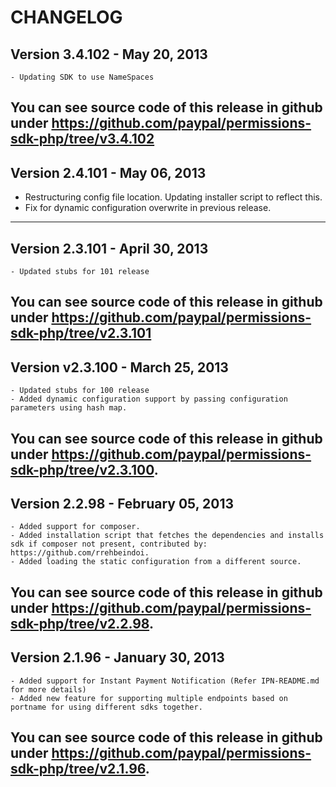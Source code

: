 # CHANGELOG

## Version 3.4.102 - May 20, 2013

    - Updating SDK to use NameSpaces
 
You can see source code of this release in github under https://github.com/paypal/permissions-sdk-php/tree/v3.4.102   
-------------------------------------------------------------------------------------------------- 

## Version 2.4.101 - May 06, 2013

   - Restructuring config file location. Updating installer script to reflect this.  
   - Fix for dynamic configuration overwrite in previous release.
   
--------------------------------------------------------------------------------------------------

## Version 2.3.101 - April 30, 2013

	- Updated stubs for 101 release

You can see source code of this release in github under https://github.com/paypal/permissions-sdk-php/tree/v2.3.101
--------------------------------------------------------------------------------------------------

## Version v2.3.100 - March 25, 2013
 
	- Updated stubs for 100 release
	- Added dynamic configuration support by passing configuration parameters using hash map.
	
You can see source code of this release in github under https://github.com/paypal/permissions-sdk-php/tree/v2.3.100.
--------------------------------------------------------------------------------------------------

## Version 2.2.98 - February 05, 2013
 
	- Added support for composer.
    - Added installation script that fetches the dependencies and installs sdk if composer not present, contributed by: https://github.com/rrehbeindoi.
    - Added loading the static configuration from a different source.
	
You can see source code of this release in github under https://github.com/paypal/permissions-sdk-php/tree/v2.2.98.
--------------------------------------------------------------------------------------------------

## Version 2.1.96 - January 30, 2013
 
	- Added support for Instant Payment Notification (Refer IPN-README.md for more details)
	- Added new feature for supporting multiple endpoints based on portname for using different sdks together.
	
You can see source code of this release in github under https://github.com/paypal/permissions-sdk-php/tree/v2.1.96.
--------------------------------------------------------------------------------------------------